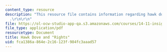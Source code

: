 ```yaml
---
content_type: resource
description: "This resource file contains information regarding hawk dove and \"rights\"\
  .\r\n\r\n"
file: https://ol-ocw-studio-app-qa.s3.amazonaws.com/courses/14-11-insights-from-game-theory-into-social-behavior-fall-2013/fca1386a864e2c16123f984fc3aaad57_MIT14_11F13_Hawk_Dove.pdf
file_type: application/pdf
resourcetype: Document
title: Hawk Dove and "Rights"
uid: fca1386a-864e-2c16-123f-984fc3aaad57
---
```

